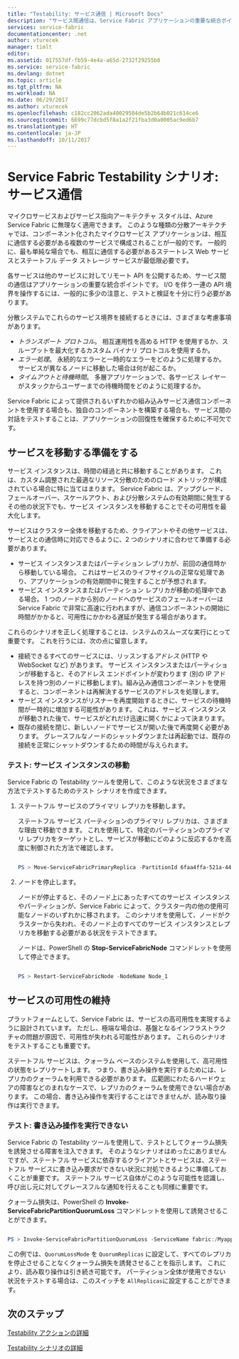 ```yaml
---
title: "Testability: サービス通信 | Microsoft Docs"
description: "サービス間通信は、Service Fabric アプリケーションの重要な統合ポイントです。 この記事では、設計の考慮事項とテスト手法について説明します。"
services: service-fabric
documentationcenter: .net
author: vturecek
manager: timlt
editor: 
ms.assetid: 017557df-fb59-4e4a-a65d-2732f29255b8
ms.service: service-fabric
ms.devlang: dotnet
ms.topic: article
ms.tgt_pltfrm: NA
ms.workload: NA
ms.date: 06/29/2017
ms.author: vturecek
ms.openlocfilehash: c182cc2062ada40029504de5b2b64b021c614ce6
ms.sourcegitcommit: 6699c77dcbd5f8a1a2f21fba3d0a0005ac9ed6b7
ms.translationtype: HT
ms.contentlocale: ja-JP
ms.lasthandoff: 10/11/2017
---
```

# <a name="service-fabric-testability-scenarios-service-communication"></a>Service Fabric Testability シナリオ: サービス通信
マイクロサービスおよびサービス指向アーキテクチャ スタイルは、Azure Service Fabric に無理なく適用できます。 このような種類の分散アーキテクチャでは、コンポーネント化されたマイクロサービス アプリケーションは、相互に通信する必要がある複数のサービスで構成されることが一般的です。 一般的に、最も単純な場合でも、相互に通信する必要があるステートレス Web サービスとステートフル データ ストレージ サービスが最低限必要です。

各サービスは他のサービスに対してリモート API を公開するため、サービス間の通信はアプリケーションの重要な統合ポイントです。 I/O を伴う一連の API 境界を操作するには、一般的に多少の注意と、テストと検証を十分に行う必要があります。

分散システムでこれらのサービス境界を接続するときには、さまざまな考慮事項があります。

* *トランスポート プロトコル*。 相互運用性を高める HTTP を使用するか、スループットを最大化するカスタム バイナリ プロトコルを使用するか。
* *エラー処理*。 永続的なエラーと一時的なエラーをどのように処理するか。 サービスが異なるノードに移動した場合は何が起こるか。
* *タイムアウトと待機時間*。 多層アプリケーションで、各サービス レイヤーがスタックからユーザーまでの待機時間をどのように処理するか。

Service Fabric によって提供されるいずれかの組み込みサービス通信コンポーネントを使用する場合も、独自のコンポーネントを構築する場合も、サービス間の対話をテストすることは、アプリケーションの回復性を確保するために不可欠です。

## <a name="prepare-for-services-to-move"></a>サービスを移動する準備をする
サービス インスタンスは、時間の経過と共に移動することがあります。 これは、カスタム調整された最適なリソース分散のためのロード メトリックが構成されている場合に特に当てはまります。 Service Fabric は、アップグレード、フェールオーバー、スケールアウト、および分散システムの有効期間に発生するその他の状況下でも、サービス インスタンスを移動することでその可用性を最大化します。

サービスはクラスター全体を移動するため、クライアントやその他サービスは、サービスとの通信時に対応できるように、2 つのシナリオに合わせて準備する必要があります。

* サービス インスタンスまたはパーティション レプリカが、前回の通信時から移動している場合。 これはサービスのライフサイクルの正常な処理であり、アプリケーションの有効期間中に発生することが予想されます。
* サービス インスタンスまたはパーティション レプリカが移動の処理中である場合。 1 つのノードから別のノードへのサービスのフェールオーバーは Service Fabric で非常に高速に行われますが、通信コンポーネントの開始に時間がかかると、可用性にかかわる遅延が発生する場合があります。

これらのシナリオを正しく処理することは、システムのスムーズな実行にとって重要です。 これを行うには、次の点に留意します。

* 接続できるすべてのサービスには、リッスンする*アドレス* (HTTP や WebSocket など) があります。 サービス インスタンスまたはパーティションが移動すると、そのアドレス エンドポイントが変わります  (別の IP アドレスを持つ別のノードに移動します)。組み込み通信コンポーネントを使用すると、コンポーネントは再解決するサービスのアドレスを処理します。
* サービス インスタンスがリスナーを再度開始するときに、サービスの待機時間が一時的に増加する可能性があります。 これは、サービス インスタンスが移動された後で、サービスがどれだけ迅速に開くかによって決まります。
* 既存の接続を閉じ、新しいノードでサービスが開いた後で再度開く必要があります。 グレースフルなノードのシャットダウンまたは再起動では、既存の接続を正常にシャットダウンするための時間が与えられます。

### <a name="test-it-move-service-instances"></a>テスト: サービス インスタンスの移動
Service Fabric の Testability ツールを使用して、このような状況をさまざまな方法でテストするためのテスト シナリオを作成できます。

1. ステートフル サービスのプライマリ レプリカを移動します。
   
    ステートフル サービス パーティションのプライマリ レプリカは、さまざまな理由で移動できます。 これを使用して、特定のパーティションのプライマリ レプリカをターゲットとし、サービスが移動にどのように反応するかを高度に制御された方法で確認します。
   
    ```powershell
   
    PS > Move-ServiceFabricPrimaryReplica -PartitionId 6faa4ffa-521a-44e9-8351-dfca0f7e0466 -ServiceName fabric:/MyApplication/MyService
   
    ```
2. ノードを停止します。
   
    ノードが停止すると、そのノード上にあったすべてのサービス インスタンスやパーティションが、Service Fabric によって、クラスター内の他の使用可能なノードのいずれかに移されます。 このシナリオを使用して、ノードがクラスターから失われ、そのノード上のすべてのサービス インスタンスとレプリカを移動する必要がある状況をテストできます。
   
    ノードは、PowerShell の **Stop-ServiceFabricNode** コマンドレットを使用して停止できます。
   
    ```powershell
   
    PS > Restart-ServiceFabricNode -NodeName Node_1
   
    ```

## <a name="maintain-service-availability"></a>サービスの可用性の維持
プラットフォームとして、Service Fabric は、サービスの高可用性を実現するように設計されています。 ただし、極端な場合は、基盤となるインフラストラクチャの問題が原因で、可用性が失われる可能性があります。 これらのシナリオをテストすることも重要です。

ステートフル サービスは、クォーラム ベースのシステムを使用して、高可用性の状態をレプリケートします。 つまり、書き込み操作を実行するためには、レプリカのクォーラムを利用できる必要があります。 広範囲にわたるハードウェアの障害などのまれなケースで、レプリカのクォーラムを使用できない場合があります。 この場合、書き込み操作を実行することはできませんが、読み取り操作は実行できます。

### <a name="test-it-write-operation-unavailability"></a>テスト: 書き込み操作を実行できない
Service Fabric の Testability ツールを使用して、テストとしてクォーラム損失を誘発させる障害を注入できます。 そのようなシナリオはめったにありませんですが、ステートフル サービスに依存するクライアントとサービスは、ステートフル サービスに書き込み要求ができない状況に対処できるように準備しておくことが重要です。 ステートフル サービス自体がこのような可能性を認識し、呼び出し元に対してグレースフルな通知を行えることも同様に重要です。

クォーラム損失は、PowerShell の **Invoke-ServiceFabricPartitionQuorumLoss** コマンドレットを使用して誘発させることができます。

```powershell

PS > Invoke-ServiceFabricPartitionQuorumLoss -ServiceName fabric:/Myapplication/MyService -QuorumLossMode QuorumReplicas -QuorumLossDurationInSeconds 20

```

この例では、`QuorumLossMode` を `QuorumReplicas` に設定して、すべてのレプリカを停止させることなくクォーラム損失を誘発させることを指示します。 これにより、読み取り操作は引き続き可能です。 パーティション全体が使用できない状況をテストする場合は、このスイッチを `AllReplicas`に設定することができます。

## <a name="next-steps"></a>次のステップ
[Testability アクションの詳細](service-fabric-testability-actions.md)

[Testability シナリオの詳細](service-fabric-testability-scenarios.md)

